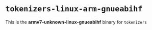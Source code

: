 # `tokenizers-linux-arm-gnueabihf`

This is the **armv7-unknown-linux-gnueabihf** binary for `tokenizers`
